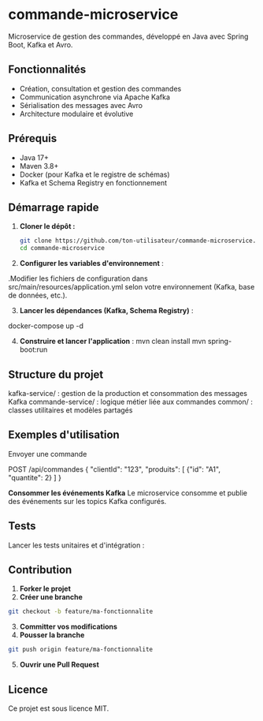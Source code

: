 # commande-microservice

Microservice de gestion des commandes, développé en Java avec Spring Boot, Kafka et Avro.

## Fonctionnalités

- Création, consultation et gestion des commandes
- Communication asynchrone via Apache Kafka
- Sérialisation des messages avec Avro
- Architecture modulaire et évolutive

## Prérequis

- Java 17+
- Maven 3.8+
- Docker (pour Kafka et le registre de schémas)
- Kafka et Schema Registry en fonctionnement

## Démarrage rapide

1. **Cloner le dépôt :**
   ```bash
   git clone https://github.com/ton-utilisateur/commande-microservice.git
   cd commande-microservice

2. **Configurer les variables d'environnement** :

.Modifier les fichiers de configuration dans src/main/resources/application.yml selon votre environnement (Kafka, base de données, etc.).

3. **Lancer les dépendances (Kafka, Schema Registry)** :

docker-compose up -d

4. **Construire et lancer l'application** :
mvn clean install
mvn spring-boot:run

## Structure du projet
kafka-service/ : gestion de la production et consommation des messages Kafka
commande-service/ : logique métier liée aux commandes
common/ : classes utilitaires et modèles partagés

## Exemples d'utilisation
Envoyer une commande

POST /api/commandes
{
"clientId": "123",
"produits": [
{"id": "A1", "quantite": 2}
]
}

**Consommer les événements Kafka**
Le microservice consomme et publie des événements sur les topics Kafka configurés.


## Tests
Lancer les tests unitaires et d'intégration :

## Contribution
1. **Forker le projet**
2. **Créer une branche** 
```bash
git checkout -b feature/ma-fonctionnalite
```

3. **Committer vos modifications**
4. **Pousser la branche** 
```bash
git push origin feature/ma-fonctionnalite
```

5. **Ouvrir une Pull Request**

## Licence
Ce projet est sous licence MIT.
